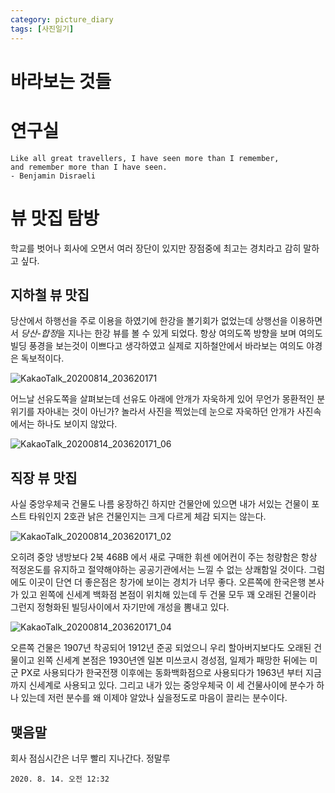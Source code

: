 ```yaml
---
category: picture_diary
tags: [사진일기]
---
```


# 바라보는 것들

# 연구실

```
Like all great travellers, I have seen more than I remember, 
and remember more than I have seen.
- Benjamin Disraeli
```

# 뷰 맛집 탐방
학교를 벗어나 회사에 오면서 여러 장단이 있지만 장점중에 최고는 경치라고 감히 말하고 싶다. 

## 지하철 뷰 맛집

당산에서 하행선을 주로 이용을 하였기에 한강을 볼기회가 없었는데 상행선을 이용하면서 *당산-합정*을 지나는  한강 뷰를 볼 수 있게 되었다. 항상 여의도쪽 방향을 보며 여의도 빌딩 풍경을 보는것이 이쁘다고 생각하였고 실제로 지하철안에서 바라보는 여의도 야경은 독보적이다.

![KakaoTalk_20200814_203620171](https://user-images.githubusercontent.com/48311488/90301212-6743fd80-ded9-11ea-820b-ebcd77517e94.jpg)



 어느날 선유도쪽을 살펴보는데 선유도 아래에 안개가 자욱하게 있어 무언가 몽환적인 분위기를 자아내는 것이 아닌가? 놀라서 사진을 찍었는데 눈으로 자욱하던 안개가 사진속에서는 하나도 보이지 않았다.



![KakaoTalk_20200814_203620171_06](https://user-images.githubusercontent.com/48311488/90301214-6b701b00-ded9-11ea-9290-256c76dde112.jpg)



## 직장 뷰 맛집
사실 중앙우체국 건물도 나름 웅장하긴 하지만 건물안에 있으면 내가 서있는 건물이 포스트 타워인지 2호관 낡은 건물인지는 크게 다르게 체감 되지는 않는다. 



![KakaoTalk_20200814_203620171_02](https://user-images.githubusercontent.com/48311488/90301219-7165fc00-ded9-11ea-80fa-e323f088ac28.jpg)



오히려 중앙 냉방보다 2북 468B 에서 새로 구매한 휘센 에어컨이 주는 청량함은 항상 적정온도를 유지하고 절약해야하는 공공기관에서는 느낄 수 없는 상쾌함일 것이다. 그럼에도 이곳이 단연 더 좋은점은 창가에 보이는 경치가 너무 좋다. 오른쪽에 한국은행 본사가 있고 왼쪽에 신세계 백화점 본점이 위치해 있는데 두 건물 모두 꽤 오래된 건물이라 그런지 정형화된 빌딩사이에서 자기만에 개성을 뽐내고 있다. 

![KakaoTalk_20200814_203620171_04](https://user-images.githubusercontent.com/48311488/90301222-7a56cd80-ded9-11ea-98a8-91e55dafec66.jpg)

오른쪽 건물은 1907년 착공되어 1912년 준공 되었으니 우리 할아버지보다도 오래된 건물이고 왼쪽 신세계 본점은 1930년엔 일본 미쓰코시 경성점, 일제가 패망한 뒤에는 미군 PX로 사용되다가 한국전쟁 이후에는 동화백화점으로 사용되다가 1963년 부터 지금까지 신세계로 사용되고 있다. 그리고 내가 있는 중앙우체국 이 세 건물사이에 분수가 하나 있는데 저런 분수를 왜 이제야 알았나 싶을정도로 마음이 끌리는 분수이다.

## 맺음말

회사 점심시간은 너무 빨리 지나간다. 정말루

`2020. 8. 14. 오전 12:32`